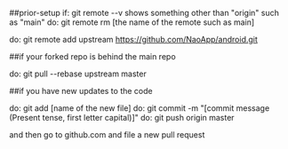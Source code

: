##prior-setup
if: git remote --v shows something other than "origin" such as "main"
do: git remote rm [the name of the remote such as main]

do: git remote add upstream https://github.com/NaoApp/android.git

##if your forked repo is behind the main repo

do: git pull --rebase upstream master

##if you have new updates to the code

do: git add [name of the new file]
do: git commit -m "[commit message (Present tense, first letter capital)]"
do: git push origin master

and then go to github.com and file a new pull request